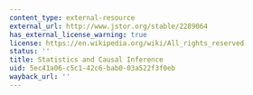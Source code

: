 ```yaml
---
content_type: external-resource
external_url: http://www.jstor.org/stable/2289064
has_external_license_warning: true
license: https://en.wikipedia.org/wiki/All_rights_reserved
status: ''
title: Statistics and Causal Inference
uid: 5ec41a06-c5c1-42c6-bab0-03a522f3f0eb
wayback_url: ''
---
```

